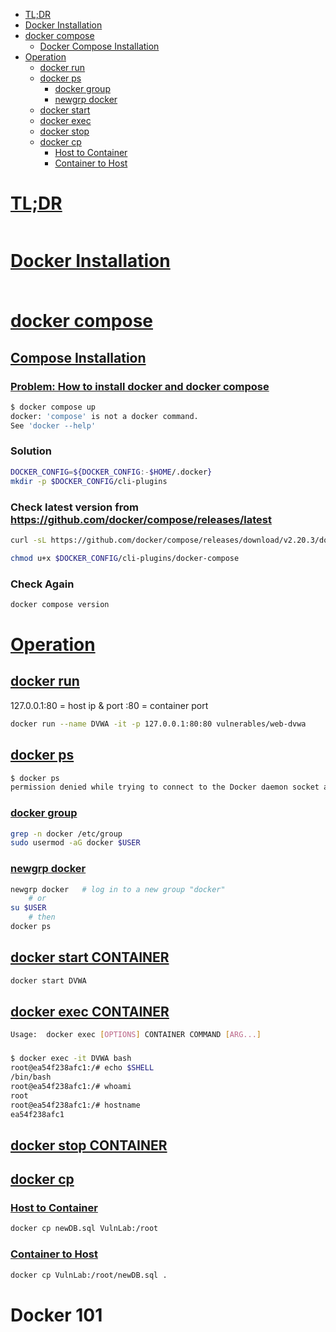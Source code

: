 - [TL;DR](#tldr)
- [Docker Installation](#docker-installation)
- [docker compose](#docker-compose)
	- [Docker Compose Installation](#compose-installation)
- [Operation](#operation)
	- [docker run](#docker-run)
	- [docker ps](#docker-ps)
		- [docker group](#docker-group)
    	- [newgrp docker](#newgrp-docker)
	- [docker start](#docker-start-container)
	- [docker exec](#docker-exec-container)
	- [docker stop](#docker-stop-container)
	- [docker cp](#docker-cp)
		- [Host to Container](#host-to-container)
		- [Container to Host](#container-to-host)


# [TL;DR](#tldr-1)
```

```

# [Docker Installation](#docker-installation-1)






### 
```sh

```

# [docker compose](#docker-compose-1)
## [Compose Installation](#compose-installation-1)
### [Problem: How to install docker and docker compose](https://askubuntu.com/questions/1424118/how-to-install-docker-and-docker-compose-on-ubutntu-22-04)
```sh
$ docker compose up
docker: 'compose' is not a docker command.
See 'docker --help'
```

### Solution
```sh
DOCKER_CONFIG=${DOCKER_CONFIG:-$HOME/.docker}
mkdir -p $DOCKER_CONFIG/cli-plugins
```

### Check latest version from https://github.com/docker/compose/releases/latest
```sh
curl -sL https://github.com/docker/compose/releases/download/v2.20.3/docker-compose-linux-x86_64 -o $DOCKER_CONFIG/cli-plugins/docker-compose

chmod u+x $DOCKER_CONFIG/cli-plugins/docker-compose
```

### Check Again
```sh
docker compose version
```

# [Operation](#operation-1)

## [docker run](#docker-run-1)
127.0.0.1:80 = host ip & port
:80 = container port
```sh
docker run --name DVWA -it -p 127.0.0.1:80:80 vulnerables/web-dvwa
```

## [docker ps](#docker-ps-1)
```sh
$ docker ps
permission denied while trying to connect to the Docker daemon socket at unix:///var/run/docker.sock: Get "http://%2Fvar%2Frun%2Fdocker.sock/v1.24/containers/json": dial unix /var/run/docker.sock: connect: permission denied
```

### [docker group](#docker-group-1)
```sh
grep -n docker /etc/group
sudo usermod -aG docker $USER
```

### [newgrp docker](#newgrp-docker-1)
```sh
newgrp docker   # log in to a new group "docker"
    # or
su $USER
    # then
docker ps
```

## [docker start CONTAINER](#docker-start-container-1)
```sh
docker start DVWA
```

## [docker exec CONTAINER](#docker-exec-container-1)
```sh
Usage:  docker exec [OPTIONS] CONTAINER COMMAND [ARG...]
```

### 
```sh
$ docker exec -it DVWA bash
root@ea54f238afc1:/# echo $SHELL
/bin/bash
root@ea54f238afc1:/# whoami
root
root@ea54f238afc1:/# hostname
ea54f238afc1
```

## [docker stop CONTAINER](#docker-stop-container-1)

## [docker cp](#docker-cp-1)

### [Host to Container](#host-to-container-1)
```sh
docker cp newDB.sql VulnLab:/root
```

### [Container to Host](#container-to-host-1)
```sh
docker cp VulnLab:/root/newDB.sql .
```

# Docker 101